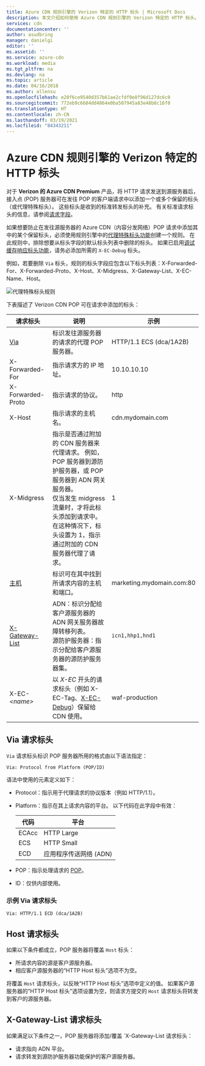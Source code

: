 ```yaml
---
title: Azure CDN 规则引擎的 Verizon 特定的 HTTP 标头 | Microsoft Docs
description: 本文介绍如何使用 Azure CDN 规则引擎的 Verizon 特定的 HTTP 标头。
services: cdn
documentationcenter: ''
author: asudbring
manager: danielgi
editor: ''
ms.assetid: ''
ms.service: azure-cdn
ms.workload: media
ms.tgt_pltfrm: na
ms.devlang: na
ms.topic: article
ms.date: 04/16/2018
ms.author: allensu
ms.openlocfilehash: e20f6ce9540d357b61ae2cfdf0e8f96d127dc6c0
ms.sourcegitcommit: 772eb9c6684dd4864e0ba507945a83e48b8c16f0
ms.translationtype: HT
ms.contentlocale: zh-CN
ms.lasthandoff: 03/19/2021
ms.locfileid: "84343211"
---
```

# <a name="verizon-specific-http-headers-for-azure-cdn-rules-engine"></a>Azure CDN 规则引擎的 Verizon 特定的 HTTP 标头

对于 **Verizon 的 Azure CDN Premium** 产品，将 HTTP 请求发送到源服务器后，接入点 (POP) 服务器可在发往 POP 的客户端请求中以添加一个或多个保留的标头（或代理特殊标头）。 这些标头是收到的标准转发标头的补充。 有关标准请求标头的信息，请参阅[请求字段](https://en.wikipedia.org/wiki/List_of_HTTP_header_fields#Request_fields)。

如果想要防止在发往源服务器的 Azure CDN（内容分发网络）POP 请求中添加其中的某个保留标头，必须使用规则引擎中的[代理特殊标头功能](https://docs.vdms.com/cdn/Content/HRE/F/Proxy-Special-Headers.htm)创建一个规则。 在此规则中，排除想要从标头字段的默认标头列表中删除的标头。 如果已启用[调试缓存响应标头功能](https://docs.vdms.com/cdn/Content/HRE/F/Debug-Cache-Response-Headers.htm)，请务必添加所需的 `X-EC-Debug` 标头。 

例如，若要删除 `Via` 标头，规则的标头字段应包含以下标头列表：X-Forwarded-For、X-Forwarded-Proto、X-Host、X-Midgress、X-Gateway-List、X-EC-Name、Host。 

![代理特殊标头规则](./media/cdn-http-headers/cdn-proxy-special-header-rule.png)

下表描述了 Verizon CDN POP 可在请求中添加的标头：

请求标头 | 说明 | 示例
---------------|-------------|--------
[Via](#via-request-header) | 标识发往源服务器的请求的代理 POP 服务器。 | HTTP/1.1 ECS (dca/1A2B)
X-Forwarded-For | 指示请求方的 IP 地址。| 10.10.10.10
X-Forwarded-Proto | 指示请求的协议。 | http
X-Host | 指示请求的主机名。 | cdn.mydomain.com
X-Midgress | 指示是否通过附加的 CDN 服务器来代理请求。 例如，POP 服务器到源防护服务器，或 POP 服务器到 ADN 网关服务器。 <br />仅当发生 midgress 流量时，才将此标头添加到请求中。 在这种情况下，标头设置为 1，指示通过附加的 CDN 服务器代理了请求。| 1
[主机](#host-request-header) | 标识可在其中找到所请求内容的主机和端口。 | marketing.mydomain.com:80
[X-Gateway-List](#x-gateway-list-request-header) | ADN：标识分配给客户源服务器的 ADN 网关服务器故障转移列表。 <br />源防护服务器：指示分配给客户源服务器的源防护服务器集。 | `icn1,hhp1,hnd1`
X-EC- _&lt;name&gt;_ | 以 *X-EC* 开头的请求标头（例如 X-EC-Tag、[X-EC-Debug](cdn-http-debug-headers.md)）保留给 CDN 使用。| waf-production

## <a name="via-request-header"></a>Via 请求标头
`Via` 请求标头标识 POP 服务器所用的格式由以下语法指定：

`Via: Protocol from Platform (POP/ID)` 

语法中使用的元素定义如下：
- Protocol：指示用于代理请求的协议版本（例如 HTTP/1.1）。 

- Platform：指示在其上请求内容的平台。 以下代码在此字段中有效： 

    代码 | 平台
    -----|---------
    ECAcc | HTTP Large
    ECS   | HTTP Small
    ECD   | 应用程序传送网络 (ADN)

- POP：指示处理请求的 [POP](cdn-pop-abbreviations.md)。 

- ID：仅供内部使用。

### <a name="example-via-request-header"></a>示例 Via 请求标头

`Via: HTTP/1.1 ECD (dca/1A2B)`

## <a name="host-request-header"></a>Host 请求标头
如果以下条件都成立，POP 服务器将覆盖 `Host` 标头：
- 所请求内容的源是客户源服务器。
- 相应客户源服务器的“HTTP Host 标头”选项不为空。

将覆盖 `Host` 请求标头，以反映“HTTP Host 标头”选项中定义的值。
如果客户源服务器的“HTTP Host 标头”选项设置为空，则请求方提交的 `Host` 请求标头将转发到客户的源服务器。

## <a name="x-gateway-list-request-header"></a>X-Gateway-List 请求标头
如果满足以下条件之一，POP 服务器将添加/覆盖 `X-Gateway-List 请求标头：
- 请求指向 ADN 平台。
- 请求转发到源防护服务器功能保护的客户源服务器。


